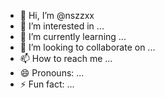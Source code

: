 - 👋 Hi, I’m @nszzxx
- 👀 I’m interested in ...
- 🌱 I’m currently learning ...
- 💞️ I’m looking to collaborate on ...
- 📫 How to reach me ...
- 😄 Pronouns: ...
- ⚡ Fun fact: ...

<!---
nszzxx/nszzxx is a ✨ special ✨ repository because its `README.md` (this file) appears on your GitHub profile.
You can click the Preview link to take a look at your changes.
--->
